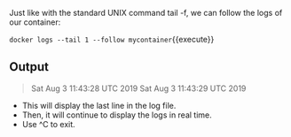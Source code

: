 Just like with the standard UNIX command tail -f, we can follow the logs of our
container:

`docker logs --tail 1 --follow mycontainer`{{execute}}

## Output
> Sat Aug  3 11:43:28 UTC 2019
> Sat Aug  3 11:43:29 UTC 2019

- This will display the last line in the log file.
- Then, it will continue to display the logs in real time.
- Use ^C to exit.